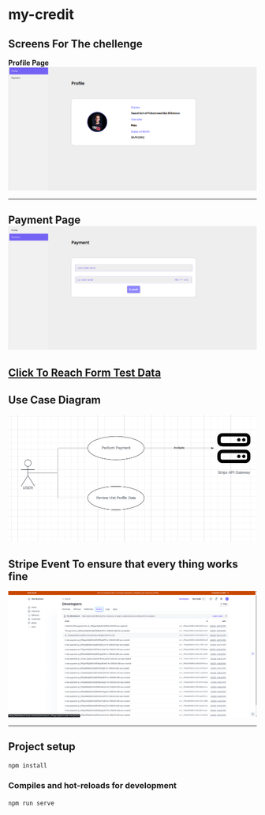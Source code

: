 # my-credit

## Screens For The chellenge

**Profile Page**
![alt text](image.png)

---
**Payment Page**
![alt text](image-1.png)
---
## [Click To Reach Form Test Data](https://docs.stripe.com/testing?testing-method=card-numbers#cards)

## Use Case Diagram
![alt text](image-2.png)

## Stripe Event To ensure that every thing works fine
![alt text](image-3.png)



---

## Project setup
```
npm install
```

### Compiles and hot-reloads for development
```
npm run serve
```




